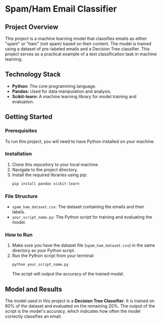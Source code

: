 # Spam/Ham Email Classifier

## Project Overview
This project is a machine learning model that classifies emails as either "spam" or "ham" (not spam) based on their content. The model is trained using a dataset of pre-labeled emails and a Decision Tree classifier. This project serves as a practical example of a text classification task in machine learning.

## Technology Stack
* **Python:** The core programming language.
* **Pandas:** Used for data manipulation and analysis.
* **Scikit-learn:** A machine learning library for model training and evaluation.

## Getting Started

### Prerequisites
To run this project, you will need to have Python installed on your machine.

### Installation
1.  Clone this repository to your local machine.
2.  Navigate to the project directory.
3.  Install the required libraries using pip:
    ```bash
    pip install pandas scikit-learn
    ```

### File Structure
* `spam_ham_dataset.csv`: The dataset containing the emails and their labels.
* `your_script_name.py`: The Python script for training and evaluating the model.

### How to Run
1.  Make sure you have the dataset file (`spam_ham_dataset.csv`) in the same directory as your Python script.
2.  Run the Python script from your terminal:
    ```bash
    python your_script_name.py
    ```
    The script will output the accuracy of the trained model.

## Model and Results
The model used in this project is a **Decision Tree Classifier**. It is trained on 80% of the dataset and evaluated on the remaining 20%. The output of the script is the model's accuracy, which indicates how often the model correctly classifies an email.

